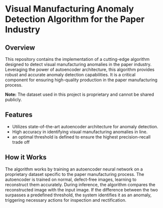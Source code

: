 # Visual Manufacturing Anomaly Detection Algorithm for the Paper Industry

## Overview

This repository contains the implementation of a cutting-edge algorithm designed to detect visual manufacturing anomalies in the paper industry. Leveraging the power of autoencoder architecture, this algorithm provides robust and accurate anomaly detection capabilities. It is a critical component for ensuring high-quality production in the paper manufacturing process.

**Note:** The dataset used in this project is proprietary and cannot be shared publicly.

## Features

- Utilizes state-of-the-art autoencoder architecture for anomaly detection.
- High accuracy in identifying visual manufacturing anomalies in line.
- an optimal threshold is defined to ensure the highest precision-recall trade off


## How it Works

The algorithm works by training an autoencoder neural network on a proprietary dataset specific to the paper manufacturing process. The autoencoder is trained on normal, defect-free images, learning to reconstruct them accurately. During inference, the algorithm compares the reconstructed image with the input image. If the difference between the two surpasses a predefined threshold, the system identifies it as an anomaly, triggering necessary actions for inspection and rectification.